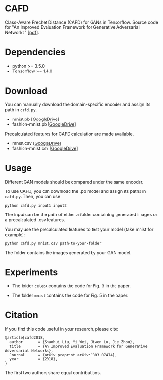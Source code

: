 # CAFD
Class-Aware Frechet Distance (CAFD) for GANs in Tensorflow. Source code for "An Improved Evaluation Framework for Generative Adversarial Networks" \[[pdf](https://arxiv.org/pdf/1803.07474.pdf)\].

# Dependencies
* python >= 3.5.0
* Tensorflow >= 1.4.0

# Download
You can manually download the domain-specific encoder and assign its path in `cafd.py`. 

* mnist.pb \[[GoogleDrive](https://drive.google.com/file/d/1KAfpbl08fTuoFaUM0Wr0fcbCMoBvQSW9/view?usp=sharing)\]
* fashion-mnist.pb \[[GoogleDrive](https://drive.google.com/file/d/16SdetBp35q7C4InWiOPY9yOeq_0iMV09/view?usp=sharing)\]

Precalculated features for CAFD calculation are made available. 

* mnist.csv \[[GoogleDrive](https://drive.google.com/file/d/1LPzZWQVdX100rRyVC1hpFcBDJpu4BLj0/view?usp=sharing)\]
* fashion-mnist.csv \[[GoogleDrive](https://drive.google.com/file/d/1Ky0cqkYu3yw0RCjwm0eMrQbwJYOkEtz-/view?usp=sharing)\]

# Usage
Different GAN models should be compared under the same encoder. 

To use CAFD, you can download the .pb model and assign its paths in `cafd.py`. Then, you can use
```
python cafd.py input1 input2
```
The input can be the path of either a folder containing generated images or a precalculated .csv features. 

You may use the precalculated features to test your model (take mnist for example):
```
python cafd.py mnist.csv path-to-your-folder
```
The folder contains the images generated by your GAN model.

# Experiments
* The folder `celebA` contains the code for Fig. 3 in the paper.

* The folder `mnist` contains the code for Fig. 5 in the paper.

# Citation

If you find this code useful in your research, please cite:
```
@article{cafd2018,
  author       = {Shaohui Liu, Yi Wei, Jiwen Lu, Jie Zhou},
  title        = {An Improved Evaluation Framework for Generative Adversarial Networks},
  Journal      = {arXiv preprint arXiv:1803.07474},
  year         = {2018},
}
```
The first two authors share equal contributions.
